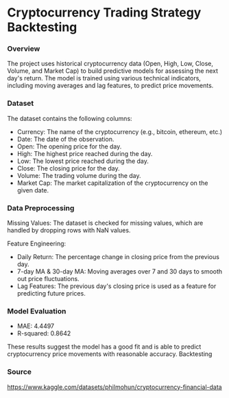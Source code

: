# Cryptocurrency Trading Strategy Backtesting

### Overview

The project uses historical cryptocurrency data (Open, High, Low, Close, Volume, and Market Cap) to build predictive models for assessing the next day's return. The model is trained using various technical indicators, including moving averages and lag features, to predict price movements.

### Dataset

The dataset contains the following columns:

- Currency: The name of the cryptocurrency (e.g., bitcoin, ethereum, etc.)
- Date: The date of the observation.
- Open: The opening price for the day.
- High: The highest price reached during the day.
- Low: The lowest price reached during the day.
- Close: The closing price for the day.
- Volume: The trading volume during the day.
- Market Cap: The market capitalization of the cryptocurrency on the given date.

### Data Preprocessing

Missing Values: The dataset is checked for missing values, which are handled by dropping rows with NaN values.

Feature Engineering:
- Daily Return: The percentage change in closing price from the previous day.
- 7-day MA & 30-day MA: Moving averages over 7 and 30 days to smooth out price fluctuations.
- Lag Features: The previous day's closing price is used as a feature for predicting future prices.

### Model Evaluation

- MAE: 4.4497
- R-squared: 0.8642

These results suggest the model has a good fit and is able to predict cryptocurrency price movements with reasonable accuracy.
Backtesting

### Source

https://www.kaggle.com/datasets/philmohun/cryptocurrency-financial-data

